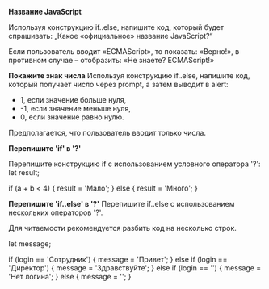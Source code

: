 **Название JavaScript**

Используя конструкцию if..else, напишите код, который будет спрашивать: „Какое «официальное» название JavaScript?“

Если пользователь вводит «ECMAScript», то показать: «Верно!», в противном случае – отобразить: «Не знаете? ECMAScript!»


**Покажите знак числа**
Используя конструкцию if..else, напишите код, который получает число через prompt, а затем выводит в alert:

* 1, если значение больше нуля,
* -1, если значение меньше нуля,
* 0, если значение равно нулю.

Предполагается, что пользователь вводит только числа.


**Перепишите 'if' в '?'**

Перепишите конструкцию if с использованием условного оператора '?':
let result;

if (a + b < 4) {
result = 'Мало';
} else {
result = 'Много';
}

**Перепишите 'if..else' в '?'**
Перепишите if..else с использованием нескольких операторов '?'.

Для читаемости рекомендуется разбить код на несколько строк.

let message;

if (login == 'Сотрудник') {
message = 'Привет';
} else if (login == 'Директор') {
message = 'Здравствуйте';
} else if (login == '') {
message = 'Нет логина';
} else {
message = '';
}

